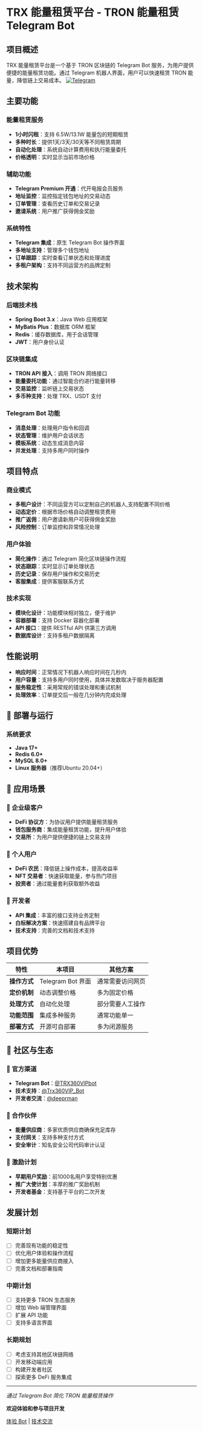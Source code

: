 # TRX 能量租赁平台 - TRON 能量租赁 Telegram Bot

## 项目概述

TRX 能量租赁平台是一个基于 TRON 区块链的 Telegram Bot 服务，为用户提供便捷的能量租赁功能。通过 Telegram 机器人界面，用户可以快速租赁 TRON 能量，降低链上交易成本。
[![Telegram](https://img.shields.io/badge/Telegram-立即体验-0088cc)](https://t.me/TRX360VIPbot)

## 主要功能

### 能量租赁服务
- **1小时闪租**：支持 6.5W/13.1W 能量包的短期租赁
- **多种时长**：提供1天/3天/30天等不同租赁周期
- **自动化处理**：系统自动计算费用和执行能量委托
- **价格透明**：实时显示当前市场价格

### 辅助功能
- **Telegram Premium 开通**：代开电报会员服务
- **地址监控**：监控指定钱包地址的交易动态
- **订单管理**：查看历史订单和交易记录
- **邀请系统**：用户推广获得佣金奖励

### 系统特性
- **Telegram 集成**：原生 Telegram Bot 操作界面
- **多地址支持**：管理多个钱包地址
- **订单跟踪**：实时查看订单状态和处理进度
- **多租户架构**：支持不同运营方的品牌定制

## 技术架构

### 后端技术栈
- **Spring Boot 3.x**：Java Web 应用框架
- **MyBatis Plus**：数据库 ORM 框架
- **Redis**：缓存数据库，用于会话管理
- **JWT**：用户身份认证

### 区块链集成
- **TRON API 接入**：调用 TRON 网络接口
- **能量委托功能**：通过智能合约进行能量转移
- **交易监控**：监听链上交易状态
- **多币种支持**：处理 TRX、USDT 支付

### Telegram Bot 功能
- **消息处理**：处理用户指令和回调
- **状态管理**：维护用户会话状态
- **模板系统**：动态生成消息内容
- **并发处理**：支持多用户同时操作

## 项目特点

### 商业模式
- **多租户设计**：不同运营方可以定制自己的机器人,支持配置不同价格
- **动态定价**：根据市场价格自动调整租赁费用
- **推广返佣**：用户邀请新用户可获得佣金奖励
- **风险控制**：订单监控和异常情况处理

### 用户体验
- **简化操作**：通过 Telegram 简化区块链操作流程
- **状态跟踪**：实时显示订单处理状态
- **历史记录**：保存用户操作和交易历史
- **客服集成**：提供客服联系方式

### 技术实现
- **模块化设计**：功能模块相对独立，便于维护
- **容器部署**：支持 Docker 容器化部署
- **API 接口**：提供 RESTful API 供第三方调用
- **数据库设计**：支持多租户数据隔离

## 性能说明

- **响应时间**：正常情况下机器人响应时间在几秒内
- **用户容量**：支持多用户同时使用，具体并发数取决于服务器配置
- **服务稳定性**：采用常规的错误处理和重试机制
- **处理效率**：订单提交后一般在几分钟内完成处理

## 🚀 部署与运行

### 系统要求
- **Java 17+**
- **Redis 6.0+**
- **MySQL 8.0+**
- **Linux 服务器**（推荐Ubuntu 20.04+）

## 🌈 应用场景

### 💼 企业级客户
- **DeFi 协议方**：为协议用户提供能量租赁服务
- **钱包服务商**：集成能量租赁功能，提升用户体验
- **交易所**：为用户提供便捷的链上交易支持

### 👥 个人用户
- **DeFi 农民**：降低链上操作成本，提高收益率
- **NFT 交易者**：快速获取能量，参与热门项目
- **投资者**：通过能量套利获取额外收益

### 🎯 开发者
- **API 集成**：丰富的接口支持业务定制
- **白标解决方案**：快速搭建自有品牌平台
- **技术支持**：完善的文档和技术支持

## 项目优势

| 特性 | 本项目 | 其他方案 |
|------|----------|----------|
| **操作方式** | Telegram Bot 界面 | 通常需要访问网页 |
| **定价机制** | 动态调整价格 | 多为固定价格 |
| **处理方式** | 自动化处理 | 部分需要人工操作 |
| **功能范围** | 集成多种服务 | 通常功能单一 |
| **部署方式** | 开源可自部署 | 多为闭源服务 |

## 🎉 社区与生态

### 📱 官方渠道
- **Telegram Bot**：[@TRX360VIPbot](https://t.me/TRX360VIPbot)
- **技术支持**：[@Trx360VIP_Bot](https://t.me/Trx360VIP_Bot)
- **开发者交流**：[@deeprman](https://t.me/deeprman)

### 🤝 合作伙伴
- **能量供应商**：多家优质供应商确保充足库存
- **支付网关**：支持多种支付方式
- **安全审计**：知名安全公司代码审计认证

### 🎁 激励计划
- **早期用户奖励**：前1000名用户享受特别优惠
- **推广大使计划**：丰厚的推广奖励机制
- **开发者基金**：支持基于平台的二次开发

## 发展计划

### 短期计划
- [ ] 完善现有功能的稳定性
- [ ] 优化用户体验和操作流程
- [ ] 增加更多能量供应商接入
- [ ] 完善文档和部署指南

### 中期计划
- [ ] 支持更多 TRON 生态服务
- [ ] 增加 Web 端管理界面
- [ ] 扩展 API 功能
- [ ] 支持多语言界面

### 长期规划
- [ ] 考虑支持其他区块链网络
- [ ] 开发移动端应用
- [ ] 构建开发者社区
- [ ] 探索更多 DeFi 服务集成
---

*通过 Telegram Bot 简化 TRON 能量租赁操作*

**欢迎体验和参与项目开发**

[体验 Bot](https://t.me/TRX360VIPbot) | [技术交流](https://t.me/deeprman) 
